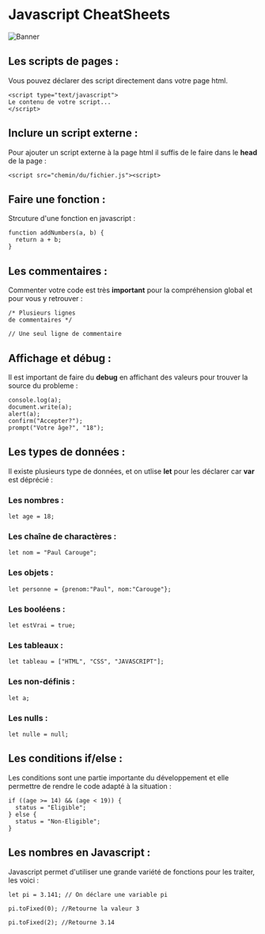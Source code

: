 # **Javascript CheatSheets**
![Banner](https://github.com/HePaulTV/Javascript-CheatSheets/assets/113673467/738a4592-584d-4382-949a-f40231f1b707)

## Les scripts de pages :
Vous pouvez déclarer des script directement dans votre page html.
```
<script type="text/javascript">
Le contenu de votre script...
</script>
```

## Inclure un script externe :
Pour ajouter un script externe à la page html il suffis de le faire dans le **head** de la page :
```
<script src="chemin/du/fichier.js"><script>
```

## Faire une fonction :
Strcuture d'une fonction en javascript :

```
function addNumbers(a, b) {
  return a + b;
}
```

## Les commentaires :
Commenter votre code est très **important** pour la compréhension global et pour vous y retrouver :
```
/* Plusieurs lignes
de commentaires */

// Une seul ligne de commentaire
```

## Affichage et débug :
Il est important de faire du **debug** en affichant des valeurs pour trouver la source du probleme :
```
console.log(a);
document.write(a);
alert(a);
confirm("Accepter?");
prompt("Votre âge?", "18");
```

## Les types de données :
Il existe plusieurs type de données, et on utlise **let** pour les déclarer car **var** est déprécié :

### Les nombres :
```
let age = 18;
```

### Les chaîne de charactères :
```
let nom = "Paul Carouge";
```

### Les objets :
```
let personne = {prenom:"Paul", nom:"Carouge"};
```

### Les booléens :
```
let estVrai = true;
```

### Les tableaux :
```
let tableau = ["HTML", "CSS", "JAVASCRIPT"];
```

### Les non-définis :
```
let a;
```

### Les nulls :
```
let nulle = null;
```

## Les conditions if/else :
Les conditions sont une partie importante du développement et elle permettre de rendre le code adapté à la situation :
```
if ((age >= 14) && (age < 19)) {
  status = "Eligible";
} else {
  status = "Non-Eligible";
}
```

## Les nombres en Javascript :
Javascript permet d'utiliser une grande variété de fonctions pour les traiter, les voici :
```
let pi = 3.141; // On déclare une variable pi
```

```
pi.toFixed(0); //Retourne la valeur 3
```

```
pi.toFixed(2); //Retourne 3.14
```









